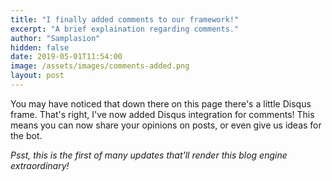 ```yaml
---
title: "I finally added comments to our framework!"
excerpt: "A brief explaination regarding comments."
author: "Samplasion"
hidden: false
date: 2019-05-01T11:54:00
image: /assets/images/comments-added.png
layout: post
---
```


You may have noticed that down there on this page there's a little Disqus frame. That's right, I've now added Disqus
integration for comments! This means you can now share your opinions on posts, or even give us ideas for the bot.

*Psst, this is the first of many updates that'll render this blog engine extraordinary!*
